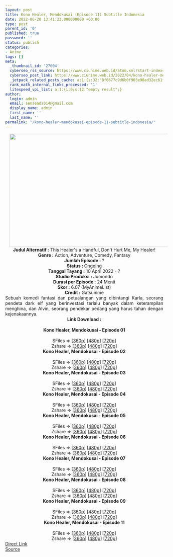 ```yaml
---
layout: post
title: Kono Healer, Mendokusai (Episode 11) Subtitle Indonesia
date: 2022-06-20 13:41:23.000000000 +00:00
type: post
parent_id: '0'
published: true
password: ''
status: publish
categories:
- Anime
tags: []
meta:
  _thumbnail_id: '27004'
  cyberseo_rss_source: https://www.ciunime.web.id/atom.xml?start-index=1
  cyberseo_post_link: https://www.ciunime.web.id/2022/04/kono-healer-mendokusai-subtitle.html
  _jetpack_related_posts_cache: a:1:{s:32:"8f6677c9d6b0f903e98ad32ec61f8deb";a:2:{s:7:"expires";i:1657146303;s:7:"payload";a:3:{i:0;a:1:{s:2:"id";i:26714;}i:1;a:1:{s:2:"id";i:27096;}i:2;a:1:{s:2:"id";i:26620;}}}}
  rank_math_internal_links_processed: '1'
  litespeed_vpi_list: a:1:{i:0;s:12:"empty result";}
author:
  login: admin
  email: senseads014@gmail.com
  display_name: admin
  first_name: ''
  last_name: ''
permalink: "/kono-healer-mendokusai-episode-11-subtitle-indonesia/"
---
```

<div class="separator" style="clear: both; text-align: center;"><a href="https://blogger.googleusercontent.com/img/b/R29vZ2xl/AVvXsEgPIoKhkgZxgRYd-077OQU0XME6B4gOhfiqYD06XLdOlykc3HFzoeuoxU8IKg_cN5LaEOGbXOdAgzq9MnazPKAzpiMsUtUbDb7wKMJkYLmqAYGloEqvwM2DsHDLvGC6IxUQlar47Oe3-7cQw9pJSkm6ZGHNa4y2aOHxKe2RMB8LDRHrTMiiSon4th7O/s1280/Kono%20Healer,%20Mendokusai.jpg" style="margin-left: 1em; margin-right: 1em;"><img border="0" data-original-height="720" data-original-width="1280" height="360" src="{{ site.baseurl }}/assets/2022/06/Kono%20Healer,%20Mendokusai.jpg" width="640" /></a></div>
<div class="separator" style="clear: both; text-align: center;"></div>
<div style="text-align: center;"><b>Judul</b><b><b> Alternatif</b> :</b> This Healer's a Handful,&nbsp;Don't Hurt Me, My Healer!</div>
<div style="text-align: center;"><b><b>Genre :</b></b> Action, Adventure, Comedy, Fantasy</div>
<div style="text-align: center;"><b>Jumlah Episode :</b> ?<br /><b>Status :&nbsp;</b>Ongoing<br /><b>Tanggal Tayang :</b> 10 April&nbsp;2022 - ?<br /><b>Studio Produksi :</b>&nbsp;Jumondo<br /><b>Durasi per Episode :</b> 24 Menit</div>
<div style="text-align: center;"><b>Skor :</b> 6.07 (MyAnimeList)</div>
<div style="text-align: center;"><b>Credit :</b>&nbsp;Gatsunime</div>
<div style="text-align: center;"></div>
<div style="text-align: justify;">Sebuah komedi fantasi dan petualangan yang dibintangi Karla, seorang pendeta dark elf yang berinvestasi terlalu banyak dalam keterampilan menghina, dan Alvin, seorang pendekar pedang yang harus tahan dengan kejenakaannya.</div>
<div style="text-align: justify;"></div>
<div style="text-align: justify;"></div>
<div style="text-align: center;">
<div style="text-align: center;">
<div style="text-align: left;">
<div style="text-align: center;"><b>Link Download :</b></div>
<div style="text-align: center;"><b><br /></b></div>
<div style="text-align: center;"><span style="text-align: left;"><b>Kono Healer, Mendokusai&nbsp;</b></span><b>- Episode 01</b></div>
<div style="text-align: center;"><b><br /></b></div>
<div style="text-align: center;">SFiles =&gt; [<a href="http://www.solidfiles.com/v/W8Vwezp7g3qmd" target="_blank" rel="noopener">360p</a>] [<a href="http://www.solidfiles.com/v/AWXkgkmzDWagW" target="_blank" rel="noopener">480p</a>] [<a href="http://www.solidfiles.com/v/2dXZ35ADqrxxw" target="_blank" rel="noopener">720p</a>]</div>
<div style="text-align: center;">Zshare =&gt; [<a href="https://www84.zippyshare.com/v/MiCnCkv8/file.html" target="_blank" rel="noopener">360p</a>] [<a href="https://www84.zippyshare.com/v/WVNgRxN6/file.html" target="_blank" rel="noopener">480p</a>] [<a href="https://www84.zippyshare.com/v/crrUmDH2/file.html" target="_blank" rel="noopener">720p</a>]</div>
<div style="text-align: center;"></div>
<div style="text-align: center;">
<div><span style="text-align: left;"><b>Kono Healer, Mendokusai&nbsp;</b></span><b>- Episode 02</b></div>
<div><b><br /></b></div>
<div>SFiles =&gt; [<a href="http://www.solidfiles.com/v/YLegkx4nymkg5" target="_blank" rel="noopener">360p</a>] [<a href="http://www.solidfiles.com/v/zeV5M7LW6P2NN" target="_blank" rel="noopener">480p</a>] [<a href="http://www.solidfiles.com/v/VKWZkXqP3Lkkq" target="_blank" rel="noopener">720p</a>]</div>
<div>Zshare =&gt; [<a href="https://www82.zippyshare.com/v/aIjvh0hE/file.html" target="_blank" rel="noopener">360p</a>] [<a href="https://www82.zippyshare.com/v/nhwAAh9V/file.html" target="_blank" rel="noopener">480p</a>] [<a href="https://www82.zippyshare.com/v/ChjE2tV2/file.html" target="_blank" rel="noopener">720p</a>]</div>
<div></div>
<div>
<div><span style="text-align: left;"><b>Kono Healer, Mendokusai&nbsp;</b></span><b>- Episode 03</b></div>
<div><b><br /></b></div>
<div>SFiles =&gt; [<a href="http://www.solidfiles.com/v/BVpDymBp8Mxw2" target="_blank" rel="noopener">360p</a>] [<a href="http://www.solidfiles.com/v/pdZaWBZWDapqR" target="_blank" rel="noopener">480p</a>] [<a href="http://www.solidfiles.com/v/GWMNGp7pWvLqM" target="_blank" rel="noopener">720p</a>]</div>
<div>Zshare =&gt; [<a href="https://www7.zippyshare.com/v/t0unz2pK/file.html" target="_blank" rel="noopener">360p</a>] [<a href="https://www7.zippyshare.com/v/kOV5QmKR/file.html" target="_blank" rel="noopener">480p</a>] [<a href="https://www7.zippyshare.com/v/yAorglCM/file.html" target="_blank" rel="noopener">720p</a>]</div>
</div>
<div></div>
<div>
<div><span style="text-align: left;"><b>Kono Healer, Mendokusai&nbsp;</b></span><b>- Episode 04</b></div>
<div><b><br /></b></div>
<div>SFiles =&gt; [<a href="http://www.solidfiles.com/v/y6kLxZ5XMYqPw" target="_blank" rel="noopener">360p</a>] [<a href="http://www.solidfiles.com/v/g68LxNPkedD5a" target="_blank" rel="noopener">480p</a>] [<a href="http://www.solidfiles.com/v/g68Lx67kkV7MG" target="_blank" rel="noopener">720p</a>]</div>
<div>Zshare =&gt; [<a href="https://www26.zippyshare.com/v/RK0DETPF/file.html" target="_blank" rel="noopener">360p</a>] [<a href="https://www26.zippyshare.com/v/W4bTaIfU/file.html" target="_blank" rel="noopener">480p</a>] [<a href="https://www26.zippyshare.com/v/RUZNoNVy/file.html" target="_blank" rel="noopener">720p</a>]</div>
</div>
<div></div>
<div>
<div><span style="text-align: left;"><b>Kono Healer, Mendokusai&nbsp;</b></span><b>- Episode 05</b></div>
<div><b><br /></b></div>
<div>SFiles =&gt; [<a href="http://www.solidfiles.com/v/MWvYQ4v2jqMwp" target="_blank" rel="noopener">360p</a>] [<a href="http://www.solidfiles.com/v/BVemPvL33ngYP" target="_blank" rel="noopener">480p</a>] [<a href="http://www.solidfiles.com/v/MWvYQA3WnRYwx" target="_blank" rel="noopener">720p</a>]</div>
<div>Zshare =&gt; [<a href="https://www24.zippyshare.com/v/baBSdKap/file.html" target="_blank" rel="noopener">360p</a>] [<a href="https://www24.zippyshare.com/v/Dic3Itws/file.html" target="_blank" rel="noopener">480p</a>] [<a href="https://www24.zippyshare.com/v/pAXVkVWH/file.html" target="_blank" rel="noopener">720p</a>]</div>
</div>
<div></div>
<div>
<div><span style="text-align: left;"><b>Kono Healer, Mendokusai&nbsp;</b></span><b>- Episode 06</b></div>
<div><b><br /></b></div>
<div>SFiles =&gt; [<a href="https://www.mp4upload.com/59g6f16564ec" target="_blank" rel="noopener">360p</a>] [<a href="https://www.mp4upload.com/1ifirak4l96z" target="_blank" rel="noopener">480p</a>] [<a href="https://www.mp4upload.com/k2m33nq4kogf" target="_blank" rel="noopener">720p</a>]</div>
<div>Zshare =&gt; [<a href="https://www45.zippyshare.com/v/0p4XvFYu/file.html" target="_blank" rel="noopener">360p</a>] [<a href="https://www45.zippyshare.com/v/fa7P3TCb/file.html" target="_blank" rel="noopener">480p</a>] [<a href="https://www45.zippyshare.com/v/tJnE72kZ/file.html" target="_blank" rel="noopener">720p</a>]</div>
</div>
<div></div>
<div>
<div><span style="text-align: left;"><b>Kono Healer, Mendokusai&nbsp;</b></span><b>- Episode 07</b></div>
<div><b><br /></b></div>
<div>SFiles =&gt; [<a href="http://www.solidfiles.com/v/jQzvj4dYp5pxZ" target="_blank" rel="noopener">360p</a>] [<a href="http://www.solidfiles.com/v/78xKaz67Z2KZ2" target="_blank" rel="noopener">480p</a>] [<a href="http://www.solidfiles.com/v/qdXzGk72a2xwa" target="_blank" rel="noopener">720p</a>]</div>
<div>Zshare =&gt; [<a href="https://www118.zippyshare.com/v/GdnV5zNA/file.html" target="_blank" rel="noopener">360p</a>] [<a href="https://www118.zippyshare.com/v/8CQfYEp0/file.html" target="_blank" rel="noopener">480p</a>] [<a href="https://www118.zippyshare.com/v/LAyNl0kc/file.html" target="_blank" rel="noopener">720p</a>]</div>
</div>
<div></div>
<div>
<div><span style="text-align: left;"><b>Kono Healer, Mendokusai&nbsp;</b></span><b>- Episode 08</b></div>
<div><b><br /></b></div>
<div>SFiles =&gt; [<a href="http://www.solidfiles.com/v/YPBM8kmXyx8kN" target="_blank" rel="noopener">360p</a>] [<a href="http://www.solidfiles.com/v/RPBpKazRkMxvX" target="_blank" rel="noopener">480p</a>] [<a href="http://www.solidfiles.com/v/5MKjarzGYjyeW" target="_blank" rel="noopener">720p</a>]</div>
<div>Zshare =&gt; [<a href="https://www107.zippyshare.com/v/dzWGYBCN/file.html" target="_blank" rel="noopener">360p</a>] [<a href="https://www107.zippyshare.com/v/ZzHOeMMU/file.html" target="_blank" rel="noopener">480p</a>] [<a href="https://www107.zippyshare.com/v/Ybm6KLqh/file.html" target="_blank" rel="noopener">720p</a>]</div>
</div>
<div></div>
<div>
<div><span style="text-align: left;"><b>Kono Healer, Mendokusai&nbsp;</b></span><b>- Episode 09</b></div>
<div><b><br /></b></div>
<div>SFiles =&gt; [<a href="http://www.solidfiles.com/v/y58dVkDGGknKv" target="_blank" rel="noopener">360p</a>] [<a href="http://www.solidfiles.com/v/ZxBA5KD8mzQqk" target="_blank" rel="noopener">480p</a>] [<a href="http://www.solidfiles.com/v/6z5Ag4RxdkQZ4" target="_blank" rel="noopener">720p</a>]</div>
<div>Zshare =&gt; [<a href="https://www106.zippyshare.com/v/Gtx8AMvz/file.html" target="_blank" rel="noopener">360p</a>] [<a href="https://www106.zippyshare.com/v/RYDEj7Lg/file.html" target="_blank" rel="noopener">480p</a>] [<a href="https://www106.zippyshare.com/v/lceY7xdR/file.html" target="_blank" rel="noopener">720p</a>]</div>
</div>
<div></div>
<div>
<div><span style="text-align: left;"><b>Kono Healer, Mendokusai&nbsp;</b></span><b>- Episode 11</b></div>
<div><b><br /></b></div>
<div>SFiles =&gt; [<a href="http://www.solidfiles.com/v/wp8jgLLNNMXRe" target="_blank" rel="noopener">360p</a>] [<a href="http://www.solidfiles.com/v/z3d4qX6ZKQ52Y" target="_blank" rel="noopener">480p</a>] [<a href="http://www.solidfiles.com/v/8yNkwnd7Xm7Gq" target="_blank" rel="noopener">720p</a>]</div>
<div>Zshare =&gt; [<a href="https://www90.zippyshare.com/v/F9uVNMes/file.html" target="_blank" rel="noopener">360p</a>] [<a href="https://www90.zippyshare.com/v/JqOSYwW6/file.html" target="_blank" rel="noopener">480p</a>] [<a href="https://www90.zippyshare.com/v/ckqADdk0/file.html" target="_blank" rel="noopener">720p</a>]</div>
</div>
</div>
</div>
</div>
</div>
<link rel="stylesheet" href="https://cdnjs.cloudflare.com/ajax/libs/font-awesome/4.7.0/css/font-awesome.min.css" />
<div class="divbtn"> <a href="https://handymansurrender.com/fihup8buzv?key=94550f7ce39444073321dde3b8782f97" class="btn"><i class="fa fa-download"></i> Direct Link</a> <br /><a href="https://www.ciunime.web.id/2022/04/kono-healer-mendokusai-subtitle.html">Source</a> </div>
